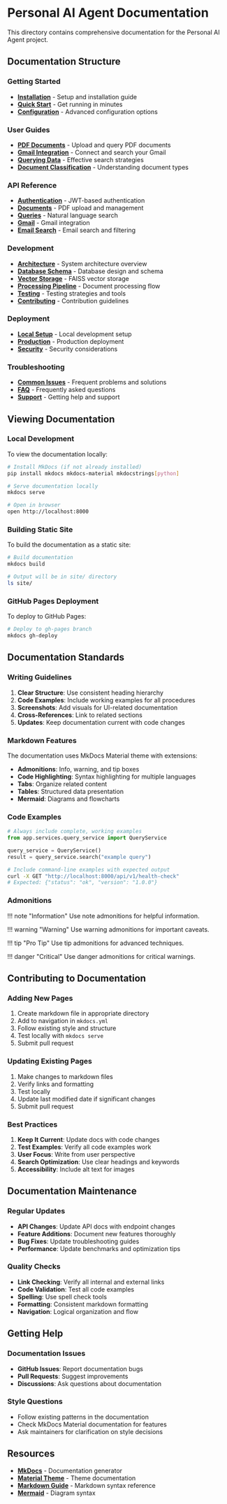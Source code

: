 # Personal AI Agent Documentation

This directory contains comprehensive documentation for the Personal AI Agent project.

## Documentation Structure

### Getting Started
- **[Installation](getting-started/installation.md)** - Setup and installation guide
- **[Quick Start](getting-started/quickstart.md)** - Get running in minutes
- **[Configuration](getting-started/configuration.md)** - Advanced configuration options

### User Guides
- **[PDF Documents](user-guide/pdf-documents.md)** - Upload and query PDF documents
- **[Gmail Integration](user-guide/gmail-integration.md)** - Connect and search your Gmail
- **[Querying Data](user-guide/querying.md)** - Effective search strategies
- **[Document Classification](user-guide/classification.md)** - Understanding document types

### API Reference
- **[Authentication](api/auth.md)** - JWT-based authentication
- **[Documents](api/documents.md)** - PDF upload and management
- **[Queries](api/queries.md)** - Natural language search
- **[Gmail](api/gmail.md)** - Gmail integration
- **[Email Search](api/emails.md)** - Email search and filtering

### Development
- **[Architecture](development/architecture.md)** - System architecture overview
- **[Database Schema](development/database.md)** - Database design and schema
- **[Vector Storage](development/vector-storage.md)** - FAISS vector storage
- **[Processing Pipeline](development/processing.md)** - Document processing flow
- **[Testing](development/testing.md)** - Testing strategies and tools
- **[Contributing](development/contributing.md)** - Contribution guidelines

### Deployment
- **[Local Setup](deployment/local.md)** - Local development setup
- **[Production](deployment/production.md)** - Production deployment
- **[Security](deployment/security.md)** - Security considerations

### Troubleshooting
- **[Common Issues](troubleshooting/common-issues.md)** - Frequent problems and solutions
- **[FAQ](troubleshooting/faq.md)** - Frequently asked questions
- **[Support](troubleshooting/support.md)** - Getting help and support

## Viewing Documentation

### Local Development

To view the documentation locally:

```bash
# Install MkDocs (if not already installed)
pip install mkdocs mkdocs-material mkdocstrings[python]

# Serve documentation locally
mkdocs serve

# Open in browser
open http://localhost:8000
```

### Building Static Site

To build the documentation as a static site:

```bash
# Build documentation
mkdocs build

# Output will be in site/ directory
ls site/
```

### GitHub Pages Deployment

To deploy to GitHub Pages:

```bash
# Deploy to gh-pages branch
mkdocs gh-deploy
```

## Documentation Standards

### Writing Guidelines

1. **Clear Structure**: Use consistent heading hierarchy
2. **Code Examples**: Include working examples for all procedures
3. **Screenshots**: Add visuals for UI-related documentation
4. **Cross-References**: Link to related sections
5. **Updates**: Keep documentation current with code changes

### Markdown Features

The documentation uses MkDocs Material theme with extensions:

- **Admonitions**: Info, warning, and tip boxes
- **Code Highlighting**: Syntax highlighting for multiple languages
- **Tabs**: Organize related content
- **Tables**: Structured data presentation
- **Mermaid**: Diagrams and flowcharts

### Code Examples

```python
# Always include complete, working examples
from app.services.query_service import QueryService

query_service = QueryService()
result = query_service.search("example query")
```

```bash
# Include command-line examples with expected output
curl -X GET "http://localhost:8000/api/v1/health-check"
# Expected: {"status": "ok", "version": "1.0.0"}
```

### Admonitions

!!! note "Information"
    Use note admonitions for helpful information.

!!! warning "Warning"
    Use warning admonitions for important caveats.

!!! tip "Pro Tip"
    Use tip admonitions for advanced techniques.

!!! danger "Critical"
    Use danger admonitions for critical warnings.

## Contributing to Documentation

### Adding New Pages

1. Create markdown file in appropriate directory
2. Add to navigation in `mkdocs.yml`
3. Follow existing style and structure
4. Test locally with `mkdocs serve`
5. Submit pull request

### Updating Existing Pages

1. Make changes to markdown files
2. Verify links and formatting
3. Test locally
4. Update last modified date if significant changes
5. Submit pull request

### Best Practices

1. **Keep It Current**: Update docs with code changes
2. **Test Examples**: Verify all code examples work
3. **User Focus**: Write from user perspective
4. **Search Optimization**: Use clear headings and keywords
5. **Accessibility**: Include alt text for images

## Documentation Maintenance

### Regular Updates

- **API Changes**: Update API docs with endpoint changes
- **Feature Additions**: Document new features thoroughly
- **Bug Fixes**: Update troubleshooting guides
- **Performance**: Update benchmarks and optimization tips

### Quality Checks

- **Link Checking**: Verify all internal and external links
- **Code Validation**: Test all code examples
- **Spelling**: Use spell check tools
- **Formatting**: Consistent markdown formatting
- **Navigation**: Logical organization and flow

## Getting Help

### Documentation Issues

- **GitHub Issues**: Report documentation bugs
- **Pull Requests**: Suggest improvements
- **Discussions**: Ask questions about documentation

### Style Questions

- Follow existing patterns in the documentation
- Check MkDocs Material documentation for features
- Ask maintainers for clarification on style decisions

## Resources

- **[MkDocs](https://www.mkdocs.org/)** - Documentation generator
- **[Material Theme](https://squidfunk.github.io/mkdocs-material/)** - Theme documentation
- **[Markdown Guide](https://www.markdownguide.org/)** - Markdown syntax reference
- **[Mermaid](https://mermaid-js.github.io/mermaid/)** - Diagram syntax